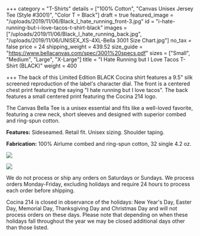 +++
category = "T-Shirts"
details = ["100% Cotton", "Canvas Unisex Jersey Tee (Style #3001)", "Color T = Black"]
draft = true
featured_image = "/uploads/2019/11/06/Black_I_hate_running_front-3.jpg"
id = "i-hate-running-but-i-love-tacos-t-shirt-black"
images = ["/uploads/2019/11/06/Black_I_hate_running_back.jpg", "/uploads/2019/11/06/UNISEX_XS-4XL-Bella 3001 Size Chart.jpg"]
no_tax = false
price = 24
shipping_weight = 439.52
size_guide = "https://www.bellacanvas.com/spec/3001%20specs.pdf"
sizes = ["Small", "Medium", "Large", "X-Large"]
title = "I Hate Running but I Love Tacos T-Shirt (BLACK)"
weight = 400

+++
The back of this Limited Edition BLACK Cocina shirt features a 9.5" silk screened reproduction of the label's character dial. The front is a centered chest print featuring the saying "I hate running but I love tacos". The back features a small centered print featuring the Cocina 214 logo.  

The Canvas Bella Tee is a unisex essential and fits like a well-loved favorite, featuring a crew neck, short sleeves and designed with superior combed and ring-spun cotton.

**Features:** Sideseamed. Retail fit. Unisex sizing. Shoulder taping.

**Fabrication:** 100% Airlume combed and ring-spun cotton, 32 single 4.2 oz.

![](/uploads/2019/11/06/Black_I_hate_running_front-3.jpg)

![](/uploads/2019/11/06/Black_I_hate_running_back.jpg)

We do not process or ship any orders on Saturdays or Sundays. We process orders Monday-Friday, excluding holidays and require 24 hours to process each order before shipping.

Cocina 214 is closed in observance of the holidays: New Year's Day, Easter Day, Memorial Day, Thanksgiving Day and Christmas Day and will not process orders on these days. Please note that depending on when these holidays fall throughout the year we may be closed additional days other than those listed.